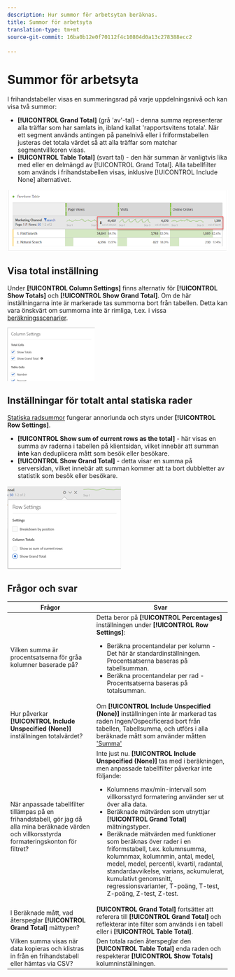 ```yaml
---
description: Hur summor för arbetsytan beräknas.
title: Summor för arbetsyta
translation-type: tm+mt
source-git-commit: 16ba0b12e0f70112f4c10804d0a13c278388ecc2

---
```



# Summor för arbetsyta

I frihandstabeller visas en summeringsrad på varje uppdelningsnivå och kan visa två summor:

* **[!UICONTROL Grand Total]** (grå &#39;av&#39;-tal) - denna summa representerar alla träffar som har samlats in, ibland kallat &#39;rapportsvitens totala&#39;. När ett segment används antingen på panelnivå eller i friformstabellen justeras det totala värdet så att alla träffar som matchar segmentvillkoren visas.
* **[!UICONTROL Table Total]** (svart tal) - den här summan är vanligtvis lika med eller en delmängd av [!UICONTROL Grand Total]. Alla tabellfilter som används i frihandstabellen visas, inklusive [!UICONTROL Include None] alternativet.

![](assets/total-row.png)

## Visa total inställning

Under **[!UICONTROL Column Settings]** finns alternativ för **[!UICONTROL Show Totals]** och **[!UICONTROL Show Grand Total]**. Om de här inställningarna inte är markerade tas summorna bort från tabellen. Detta kan vara önskvärt om summorna inte är rimliga, t.ex. i vissa [beräkningsscenarier](https://docs.adobe.com/content/help/en/analytics/components/calculated-metrics/calcmetrics-reference/cm-totals.html).

![](assets/column-settings-total.png)

## Inställningar för totalt antal statiska rader

[Statiska radsummor](https://docs.adobe.com/content/help/en/analytics/analyze/analysis-workspace/build-workspace-project/column-row-settings/manual-vs-dynamic-rows.html) fungerar annorlunda och styrs under **[!UICONTROL Row Settings]**.

* **[!UICONTROL Show sum of current rows as the total]** - här visas en summa av raderna i tabellen på klientsidan, vilket innebär att summan **inte** kan deduplicera mått som besök eller besökare.
* **[!UICONTROL Show Grand Total]** - detta visar en summa på serversidan, vilket innebär att summan kommer att ta bort dubbletter av statistik som besök eller besökare.

![](assets/static-rows.png)

## Frågor och svar

| Frågor | Svar |
|---|---|
| Vilken summa är procentsatserna för gråa kolumner baserade på? | Detta beror på **[!UICONTROL Percentages]** inställningen under **[!UICONTROL Row Settings]**:<ul><li>Beräkna procentandelar per kolumn - Det här är standardinställningen. Procentsatserna baseras på tabellsumman.</li><li>Beräkna procentandelar per rad - Procentsatserna baseras på totalsumman.</li></ul> |
| Hur påverkar **[!UICONTROL Include Unspecified (None)]** inställningen totalvärdet? | Om **[!UICONTROL Include Unspecified (None)]** inställningen inte är markerad tas raden Ingen/Ospecificerad bort från tabellen, Tabellsumma, och utförs i alla beräknade mått som använder måtten [&#39;Summa&#39;](https://docs.adobe.com/content/help/en/analytics/components/calculated-metrics/calcmetric-workflow/m-metric-type-alloc.html) |
| När anpassade tabellfilter tillämpas på en frihandstabell, gör jag då alla mina beräknade värden och villkorsstyrda formateringskonton för filtret? | Inte just nu. **[!UICONTROL Include Unspecified (None)]** tas med i beräkningen, men anpassade tabellfilter påverkar inte följande:<ul><li>Kolumnens max/min-intervall som villkorsstyrd formatering använder ser ut över alla data.</li><li>Beräknade mätvärden som utnyttjar **[!UICONTROL Grand Total]** mätningstyper.</li><li>Beräknade mätvärden med funktioner som beräknas över rader i en friformstabell, t.ex. kolumnsumma, kolumnmax, kolumnmin, antal, medel, medel, medel, percentil, kvartil, radantal, standardavvikelse, varians, ackumulerat, kumulativt genomsnitt, regressionsvarianter, T-poäng, T-test, Z-poäng, Z-test, Z-test.</li></ul> |
| I Beräknade mått, vad återspeglar **[!UICONTROL Grand Total]** mättypen? | **[!UICONTROL Grand Total]** fortsätter att referera till **[!UICONTROL Grand Total]** och reflekterar inte filter som används i en tabell eller i **[!UICONTROL Table Total]**. |
| Vilken summa visas när data kopieras och klistras in från en frihandstabell eller hämtas via CSV? | Den totala raden återspeglar den **[!UICONTROL Table Total]** enda raden och respekterar **[!UICONTROL Show Totals]** kolumninställningen. |


